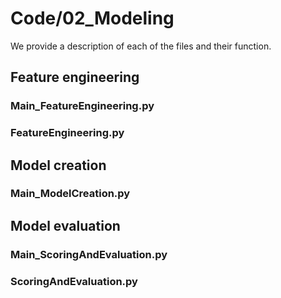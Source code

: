 # Code/02_Modeling

We provide a description of each of the files and their function. 

## Feature engineering
### Main_FeatureEngineering.py
### FeatureEngineering.py

## Model creation
### Main_ModelCreation.py

## Model evaluation
### Main_ScoringAndEvaluation.py
### ScoringAndEvaluation.py
